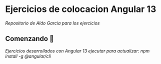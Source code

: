 # Ejercicios de colocacion Angular 13

_Repositorio de Aldo Garcia para los ejercicios_

## Comenzando 🚀

_Ejercicios desarrollados con Angular 13 
 ejecutar para actualizar: npm install -g @angular/cli_
